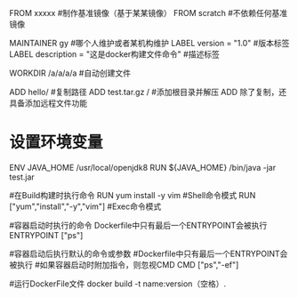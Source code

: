 FROM xxxxx   #制作基准镜像（基于某某镜像）
FROM scratch #不依赖任何基准镜像

MAINTAINER gy   #哪个人维护或者某机构维护
LABEL version = "1.0" #版本标签
LABEL description = "这是docker构建文件命令" #描述标签

WORKDIR /a/a/a/a   #自动创建文件

ADD hello/   #复制路径
ADD test.tar.gz / #添加根目录并解压
ADD 除了复制，还具备添加远程文件功能

# 设置环境变量
ENV JAVA_HOME /usr/local/openjdk8
RUN ${JAVA_HOME} /bin/java -jar test.jar


#在Build构建时执行命令
RUN yum install -y vim  #Shell命令模式
RUN ["yum","install","-y","vim"]    #Exec命令模式

#容器启动时执行的命令   Dockerfile中只有最后一个ENTRYPOINT会被执行
ENTRYPOINT ["ps"]

#容器启动后执行默认的命令或参数
#Dockerfile中只有最后一个ENTRYPOINT会被执行
#如果容器启动时附加指令，则忽视CMD
CMD ["ps","-ef"]

#运行DockerFile文件
docker build -t name:version（空格）. 
